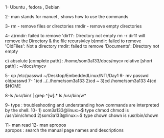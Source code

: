 1- Ubuntu , fedora , Debian 

2- man stands for manuel , shows how to use the commands

3- rm - remove files or directories
rmdir - remove empty directories

4- a)rmdir: failed to remove 'dir11': Directory not empty
    rm -r dir11  will remove the Directory & the file recursivley
b)rmdir: failed to remove 'OldFiles': Not a directory
rmdir: failed to remove 'Documents': Directory not empty

c) absolute [complete path] : /home/som3a133/docs/mycv
    relative [short path] : ~/docs/mycv

5- cp /etc/passwd ~/Desktop/EmbeddedLinux/NTI/Day1
6- mv passwd oldpasswd
7- 1)cd ../../home/som3a133
2)cd ~
3)cd /home/som3a133
4)cd $HOME

8-ls /usr/bin/ | grep ^[w].*
 ls /usr/bin/w*

9- type : troubleshooting and understanding how commands are interpreted by the shell.
10- 1) som3a133@linux:~$ type chmod
    chmod is /usr/bin/chmod
    2)som3a133@linux:~$ type chown
    chown is /usr/bin/chown

11- man read
12- man apropos  
     apropos : search the manual page names and descriptions
